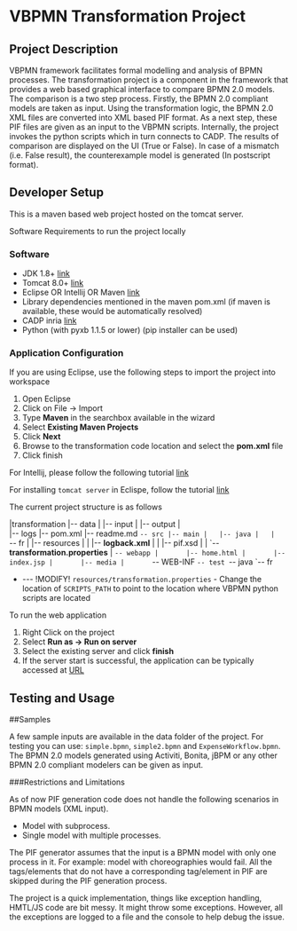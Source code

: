 VBPMN Transformation Project
===============================

Project Description
-------------------------------

VBPMN framework facilitates formal modelling and analysis of BPMN
processes. The transformation project is a component in the framework
that provides a web based graphical interface to compare BPMN 2.0
models.  The comparison is a two step process. Firstly, the BPMN 2.0
compliant models are taken as input. Using the transformation logic,
the BPMN 2.0 XML files are converted into XML based PIF format.  As a
next step, these PIF files are given as an input to the VBPMN
scripts. Internally, the project invokes the python scripts which in
turn connects to CADP. The results of comparison are displayed on the
UI (True or False).  In case of a mismatch (i.e. False result), the
counterexample model is generated (In postscript format).

Developer Setup
-------------------------------

This is a maven based web project hosted on the tomcat server. 

Software Requirements to run the project locally

### Software

* JDK 1.8+ [link](http://www.oracle.com/technetwork/java/javase/downloads/index.html)
* Tomcat 8.0+ [link](http://tomcat.apache.org/download-80.cgi)
* Eclipse OR Intellij OR Maven [link](https://eclipse.org/downloads/packages/release/Mars/2)
* Library dependencies mentioned in the maven pom.xml (if maven is available, these would be automatically resolved)
* CADP inria [link](http://cadp.inria.fr/)
* Python (with pyxb 1.1.5 or lower) (pip installer can be used)

### Application Configuration

If you are using Eclipse, use the following steps to import the project into workspace
1. Open Eclipse
2. Click on File -> Import
3. Type **Maven** in the searchbox available in the wizard
4. Select **Existing Maven Projects**
5. Click **Next**
6. Browse to the transformation code location and select the **pom.xml** file
7. Click finish

For Intellij, please follow the following tutorial [link](https://www.jetbrains.com/help/idea/2016.1/importing-project-from-maven-model.html)

For installing `tomcat server` in Eclispe, follow the tutorial [link](https://www.eclipse.org/webtools/jst/components/ws/1.0/tutorials/InstallTomcat/InstallTomcat.html)

The current project structure is as follows

|transformation
|-- data
|   |-- input
|   |-- output
|  
|-- logs
|-- pom.xml
|-- readme.md
`-- src
    |-- main
    |   |-- java
    |   |   `-- fr
    |   |-- resources
    |   |   |-- **logback.xml**
    |   |   |-- pif.xsd
    |   |   \`-- **transformation.properties**
    |   `-- webapp
    |       |-- home.html
    |       |-- index.jsp
    |       |-- media
    |       `-- WEB-INF
    `-- test
        `-- java
            `-- fr

* --- !MODIFY! `resources/transformation.properties` - Change the location of `SCRIPTS_PATH` to point to the location where VBPMN python scripts are located


To run the web application
1. Right Click on the project
2. Select **Run as -> Run on server**
3. Select the existing server and click **finish**
4. If the server start is successful, the application can be typically accessed
at [URL](http://localhost:8080/transformation/home.html)

Testing and Usage
--------------------------------------------

##Samples

A few sample inputs are available in the data folder of the
project. For testing you can use: `simple.bpmn`, `simple2.bpmn` and
`ExpenseWorkflow.bpmn`.  The BPMN 2.0 models generated using Activiti,
Bonita, jBPM or any other BPMN 2.0 compliant modelers can be given as
input.

###Restrictions and Limitations

As of now PIF generation code does not handle the following scenarios in BPMN models (XML input).
* Model with subprocess.
* Single model with multiple processes.

The PIF generator assumes that the input is a BPMN model with only one
process in it. For example: model with choreographies would fail.  All
the tags/elements that do not have a corresponding tag/element in PIF
are skipped during the PIF generation process.

The project is a quick implementation, things like exception handling,
HMTL/JS code are bit messy. It might throw some exceptions. However,
all the exceptions are logged to a file and the console to help debug
the issue.
